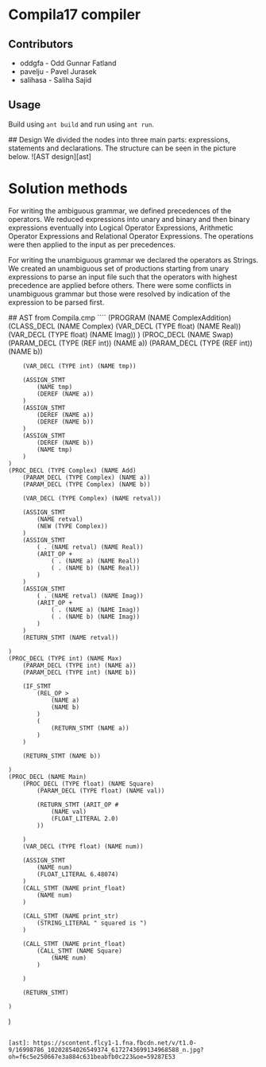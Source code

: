 # Compila17 compiler
## Contributors
- oddgfa - Odd Gunnar Fatland
- pavelju - Pavel Jurasek
- salihasa - Saliha Sajid

## Usage
Build using `ant build` and run using `ant run`.

<div style="page-break-after: always;"></div>
## Design
We divided the nodes into three main parts: expressions, statements and declarations. The structure can be seen in the picture below.
![AST design][ast]

# Solution methods
For writing the ambiguous grammar, we defined precedences of the operators. We reduced expressions into unary and binary and then binary expressions eventually into Logical Operator Expressions, Arithmetic Operator Expressions and Relational Operator Expressions. The operations were then applied to the input as per precedences.

For writing the unambiguous grammar we declared the operators as Strings. We created an unambiguous set of productions starting from unary expressions to parse an input file such that the operators with highest precedence are applied before others. There were some conflicts in unambiguous grammar but those were resolved by indication of the expression to be parsed first. 


<div style="page-break-after: always;"></div>
## AST from Compila.cmp
````
(PROGRAM (NAME ComplexAddition)
	(CLASS_DECL (NAME Complex)
		(VAR_DECL (TYPE float) (NAME Real))
		(VAR_DECL (TYPE float) (NAME Imag))
	)
	(PROC_DECL (NAME Swap)
		(PARAM_DECL (TYPE (REF int)) (NAME a))
		(PARAM_DECL (TYPE (REF int)) (NAME b))

		(VAR_DECL (TYPE int) (NAME tmp))

		(ASSIGN_STMT
			(NAME tmp)
			(DEREF (NAME a))
		)
		(ASSIGN_STMT
			(DEREF (NAME a))
			(DEREF (NAME b))
		)
		(ASSIGN_STMT
			(DEREF (NAME b))
			(NAME tmp)
		)
	)
	(PROC_DECL (TYPE Complex) (NAME Add)
		(PARAM_DECL (TYPE Complex) (NAME a))
		(PARAM_DECL (TYPE Complex) (NAME b))

		(VAR_DECL (TYPE Complex) (NAME retval))

		(ASSIGN_STMT
			(NAME retval)
			(NEW (TYPE Complex))
		)
		(ASSIGN_STMT
			( . (NAME retval) (NAME Real))
			(ARIT_OP +
				( . (NAME a) (NAME Real))
				( . (NAME b) (NAME Real))
			)
		)
		(ASSIGN_STMT
			( . (NAME retval) (NAME Imag))
			(ARIT_OP +
				( . (NAME a) (NAME Imag))
				( . (NAME b) (NAME Imag))
			)
		)
		(RETURN_STMT (NAME retval))

	)
	(PROC_DECL (TYPE int) (NAME Max)
		(PARAM_DECL (TYPE int) (NAME a))
		(PARAM_DECL (TYPE int) (NAME b))

		(IF_STMT
			(REL_OP >
				(NAME a)
				(NAME b)
			)
			(
				(RETURN_STMT (NAME a))
			)
		)

		(RETURN_STMT (NAME b))

	)
	(PROC_DECL (NAME Main)
		(PROC_DECL (TYPE float) (NAME Square)
			(PARAM_DECL (TYPE float) (NAME val))

			(RETURN_STMT (ARIT_OP #
				(NAME val)
				(FLOAT_LITERAL 2.0)
			))

		)
		(VAR_DECL (TYPE float) (NAME num))

		(ASSIGN_STMT
			(NAME num)
			(FLOAT_LITERAL 6.48074)
		)
		(CALL_STMT (NAME print_float)
			(NAME num)
		)

		(CALL_STMT (NAME print_str)
			(STRING_LITERAL " squared is ")
		)

		(CALL_STMT (NAME print_float)
			(CALL_STMT (NAME Square)
				(NAME num)
			)

		)

		(RETURN_STMT)

	)
)
````

[ast]: https://scontent.flcy1-1.fna.fbcdn.net/v/t1.0-9/16998786_10202854026549374_6172743699134968588_n.jpg?oh=f6c5e250667e3a884c631beabfb0c223&oe=59287E53



